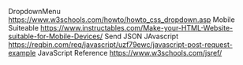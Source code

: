 DropdownMenu
https://www.w3schools.com/howto/howto_css_dropdown.asp
Mobile Suiteable
https://www.instructables.com/Make-your-HTML-Website-suitable-for-Mobile-Devices/
Send JSON JAvascript
https://reqbin.com/req/javascript/uzf79ewc/javascript-post-request-example
JavaScript Reference
https://www.w3schools.com/jsref/



